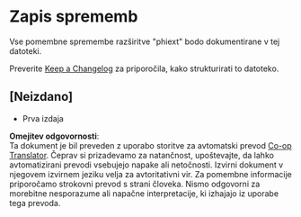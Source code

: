 <!--
CO_OP_TRANSLATOR_METADATA:
{
  "original_hash": "bd0afcb627d5754038537758315cbad7",
  "translation_date": "2025-05-09T05:26:40+00:00",
  "source_file": "code/09.UpdateSamples/Aug/vscode/phiext/CHANGELOG.md",
  "language_code": "sl"
}
-->
# Zapis sprememb

Vse pomembne spremembe razširitve "phiext" bodo dokumentirane v tej datoteki.

Preverite [Keep a Changelog](http://keepachangelog.com/) za priporočila, kako strukturirati to datoteko.

## [Neizdano]

- Prva izdaja

**Omejitev odgovornosti**:  
Ta dokument je bil preveden z uporabo storitve za avtomatski prevod [Co-op Translator](https://github.com/Azure/co-op-translator). Čeprav si prizadevamo za natančnost, upoštevajte, da lahko avtomatizirani prevodi vsebujejo napake ali netočnosti. Izvirni dokument v njegovem izvirnem jeziku velja za avtoritativni vir. Za pomembne informacije priporočamo strokovni prevod s strani človeka. Nismo odgovorni za morebitne nesporazume ali napačne interpretacije, ki izhajajo iz uporabe tega prevoda.